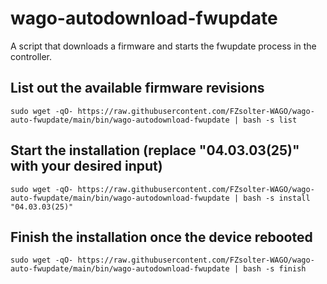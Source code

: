 # wago-autodownload-fwupdate
A script that downloads a firmware and starts the fwupdate process in the controller.
## List out the available firmware revisions
```
sudo wget -qO- https://raw.githubusercontent.com/FZsolter-WAGO/wago-auto-fwupdate/main/bin/wago-autodownload-fwupdate | bash -s list
```
## Start the installation (replace "04.03.03(25)" with your desired input)
```
sudo wget -qO- https://raw.githubusercontent.com/FZsolter-WAGO/wago-auto-fwupdate/main/bin/wago-autodownload-fwupdate | bash -s install "04.03.03(25)"
```
## Finish the installation once the device rebooted
```
sudo wget -qO- https://raw.githubusercontent.com/FZsolter-WAGO/wago-auto-fwupdate/main/bin/wago-autodownload-fwupdate | bash -s finish
```